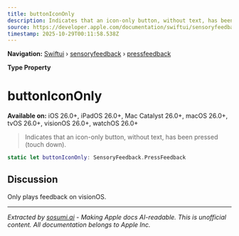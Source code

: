 ```yaml
---
title: buttonIconOnly
description: Indicates that an icon-only button, without text, has been pressed (touch down).
source: https://developer.apple.com/documentation/swiftui/sensoryfeedback/pressfeedback/buttonicononly
timestamp: 2025-10-29T00:11:58.538Z
---
```


**Navigation:** [Swiftui](/documentation/swiftui) › [sensoryfeedback](/documentation/swiftui/sensoryfeedback) › [pressfeedback](/documentation/swiftui/sensoryfeedback/pressfeedback)

**Type Property**

# buttonIconOnly

**Available on:** iOS 26.0+, iPadOS 26.0+, Mac Catalyst 26.0+, macOS 26.0+, tvOS 26.0+, visionOS 26.0+, watchOS 26.0+

> Indicates that an icon-only button, without text, has been pressed (touch down).

```swift
static let buttonIconOnly: SensoryFeedback.PressFeedback
```

## Discussion

Only plays feedback on visionOS.

---

*Extracted by [sosumi.ai](https://sosumi.ai) - Making Apple docs AI-readable.*
*This is unofficial content. All documentation belongs to Apple Inc.*
